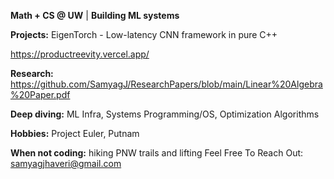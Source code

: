 **Math + CS @ UW** | **Building ML systems**

**Projects:**
EigenTorch - Low-latency CNN framework in pure C++

https://productreevity.vercel.app/

**Research:**
https://github.com/SamyagJ/ResearchPapers/blob/main/Linear%20Algebra%20Paper.pdf

**Deep diving:** ML Infra, Systems Programming/OS, Optimization Algorithms

**Hobbies:** Project Euler, Putnam

**When not coding:** hiking PNW trails and lifting
Feel Free To Reach Out: samyagjhaveri@gmail.com
